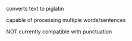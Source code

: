 converts text to piglatin

capable of processing multiple words/sentences

NOT currently compatible with punctuation
